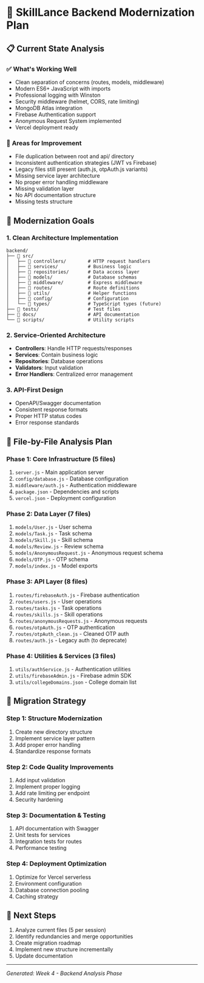 # 🚀 SkillLance Backend Modernization Plan

## 📋 **Current State Analysis**

### ✅ **What's Working Well**
- Clean separation of concerns (routes, models, middleware)
- Modern ES6+ JavaScript with imports
- Professional logging with Winston
- Security middleware (helmet, CORS, rate limiting)
- MongoDB Atlas integration
- Firebase Authentication support
- Anonymous Request System implemented
- Vercel deployment ready

### 🔧 **Areas for Improvement**
- File duplication between root and api/ directory
- Inconsistent authentication strategies (JWT vs Firebase)
- Legacy files still present (auth.js, otpAuth.js variants)
- Missing service layer architecture
- No proper error handling middleware
- Missing validation layer
- No API documentation structure
- Missing tests structure

## 🎯 **Modernization Goals**

### 1. **Clean Architecture Implementation**
```
backend/
├── 📂 src/
│   ├── 📂 controllers/        # HTTP request handlers
│   ├── 📂 services/           # Business logic
│   ├── 📂 repositories/       # Data access layer
│   ├── 📂 models/             # Database schemas
│   ├── 📂 middleware/         # Express middleware
│   ├── 📂 routes/             # Route definitions
│   ├── 📂 utils/              # Helper functions
│   ├── 📂 config/             # Configuration
│   └── 📂 types/              # TypeScript types (future)
├── 📂 tests/                  # Test files
├── 📂 docs/                   # API documentation
└── 📂 scripts/                # Utility scripts
```

### 2. **Service-Oriented Architecture**
- **Controllers**: Handle HTTP requests/responses
- **Services**: Contain business logic
- **Repositories**: Database operations
- **Validators**: Input validation
- **Error Handlers**: Centralized error management

### 3. **API-First Design**
- OpenAPI/Swagger documentation
- Consistent response formats
- Proper HTTP status codes
- Error response standards

## 📝 **File-by-File Analysis Plan**

### Phase 1: Core Infrastructure (5 files)
1. `server.js` - Main application server
2. `config/database.js` - Database configuration
3. `middleware/auth.js` - Authentication middleware  
4. `package.json` - Dependencies and scripts
5. `vercel.json` - Deployment configuration

### Phase 2: Data Layer (7 files)
1. `models/User.js` - User schema
2. `models/Task.js` - Task schema
3. `models/Skill.js` - Skill schema
4. `models/Review.js` - Review schema
5. `models/AnonymousRequest.js` - Anonymous request schema
6. `models/OTP.js` - OTP schema
7. `models/index.js` - Model exports

### Phase 3: API Layer (8 files)
1. `routes/firebaseAuth.js` - Firebase authentication
2. `routes/users.js` - User operations
3. `routes/tasks.js` - Task operations
4. `routes/skills.js` - Skill operations
5. `routes/anonymousRequests.js` - Anonymous requests
6. `routes/otpAuth.js` - OTP authentication
7. `routes/otpAuth_clean.js` - Cleaned OTP auth
8. `routes/auth.js` - Legacy auth (to deprecate)

### Phase 4: Utilities & Services (3 files)
1. `utils/authService.js` - Authentication utilities
2. `utils/firebaseAdmin.js` - Firebase admin SDK
3. `utils/collegeDomains.json` - College domain list

## 🔄 **Migration Strategy**

### Step 1: Structure Modernization
1. Create new directory structure
2. Implement service layer pattern
3. Add proper error handling
4. Standardize response formats

### Step 2: Code Quality Improvements
1. Add input validation
2. Implement proper logging
3. Add rate limiting per endpoint
4. Security hardening

### Step 3: Documentation & Testing
1. API documentation with Swagger
2. Unit tests for services
3. Integration tests for routes
4. Performance testing

### Step 4: Deployment Optimization
1. Optimize for Vercel serverless
2. Environment configuration
3. Database connection pooling
4. Caching strategy

## 🎯 **Next Steps**
1. Analyze current files (5 per session)
2. Identify redundancies and merge opportunities
3. Create migration roadmap
4. Implement new structure incrementally
5. Update documentation

---
*Generated: Week 4 - Backend Analysis Phase*
